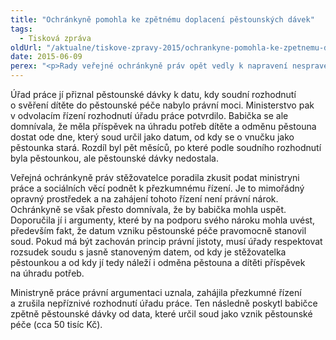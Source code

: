 ```yaml
---
title: "Ochránkyně pomohla ke zpětnému doplacení pěstounských dávek"
tags:
  - Tisková zpráva
oldUrl: "/aktualne/tiskove-zpravy-2015/ochrankyne-pomohla-ke-zpetnemu-doplaceni-pestounskych-davek"
date: 2015-06-09
perex: "<p>Rady veřejné ochránkyně práv opět vedly k napravení nespravedlnosti. Tentokrát se pomoci dočkala babička, která si vzala vnučku do pěstounské péče. </p>"
---
```


<!-- imported from the old website -->

<p>Úřad práce jí přiznal pěstounské dávky k datu, kdy soudní rozhodnutí o svěření dítěte do pěstounské péče nabylo právní moci. Ministerstvo pak v odvolacím řízení rozhodnutí úřadu práce potvrdilo. Babička se ale domnívala, že měla příspěvek na úhradu potřeb dítěte a odměnu pěstouna dostat ode dne, který soud určil jako datum, od kdy se o vnučku jako pěstounka stará. Rozdíl byl pět měsíců, po které podle soudního rozhodnutí byla pěstounkou, ale pěstounské dávky nedostala. </p><p>Veřejná ochránkyně práv stěžovatelce poradila zkusit podat ministryni práce a sociálních věcí podnět k přezkumnému řízení. Je to mimořádný opravný prostředek a na zahájení tohoto řízení není právní nárok. Ochránkyně se však přesto domnívala, že by babička mohla uspět. Doporučila jí i argumenty, které by na podporu svého nároku mohla uvést, především fakt, že datum vzniku pěstounské péče pravomocně stanovil soud. Pokud má být zachován princip právní jistoty, musí úřady respektovat rozsudek soudu s jasně stanoveným datem, od kdy je stěžovatelka pěstounkou a od kdy jí tedy náleží i odměna pěstouna a dítěti příspěvek na úhradu potřeb.</p><p>Ministryně práce právní argumentaci uznala, zahájila přezkumné řízení a zrušila nepříznivé rozhodnutí úřadu práce. Ten následně poskytl babičce zpětně pěstounské dávky od data, které určil soud jako vznik pěstounské péče (cca 50 tisíc Kč).</p>
